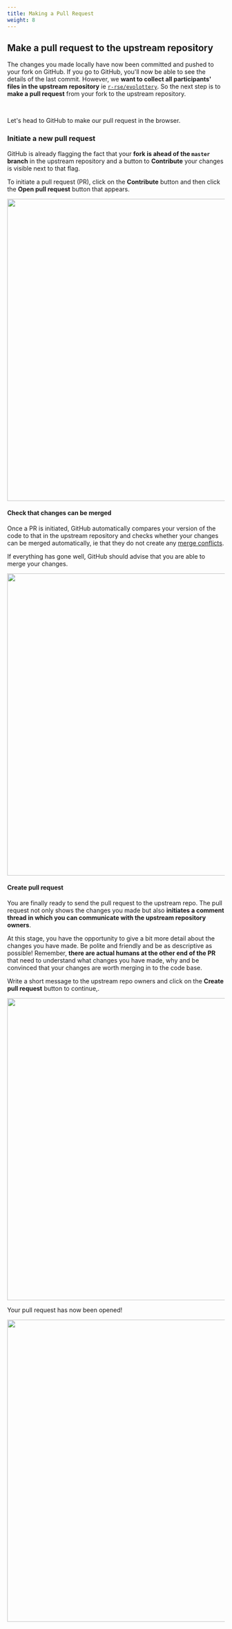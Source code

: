 ```yaml
---
title: Making a Pull Request
weight: 8
---
```



## Make a pull request to the upstream repository

The changes you made locally have now been committed and pushed to your fork on GitHub. If you go to GitHub, you'll now be able to see the details of the last commit. However, we **want to collect all participants' files in the upstream repository** ie [`r-rse/evolottery`](https://github.com/r-rse/evolottery). So the next step is to **make a pull request** from your fork to the upstream repository. 

<br>

Let's head to GitHub to make our pull request in the browser.

### Initiate a new pull request

GitHub is already flagging the fact that your **fork is ahead of the `master` branch** in the upstream repository and a button to **Contribute** your changes is visible next to that flag.

To initiate a pull request (PR), click on the **Contribute** button and then click the **Open pull request** button that appears. 

<img src="/images/edit-evo-3a-gk.png" width="700px" />

<br>

#### Check that changes can be merged

Once a PR is initiated, GitHub automatically compares your version of the code to that in the upstream repository and checks whether your changes can be merged automatically, ie that they do not create any [merge conflicts](https://help.github.com/articles/about-merge-conflicts/). 

If everything has gone well, GitHub should advise that you are able to merge your changes.

<img src="/images/edit-evo-3b-gk.png" width="700px" />


#### Create pull request

You are finally ready to send the pull request to the upstream repo. The pull request not only shows the changes you made but also **initiates a comment thread in which you can communicate with the upstream repository owners**.

At this stage, you have the opportunity to give a bit more detail about the changes you have made. Be polite and friendly and be as descriptive as possible! Remember, **there are actual humans at the other end of the PR** that need to understand what changes you have made, why and be convinced that your changes are worth merging in to the code base.

Write a short message to the upstream repo owners and click on the **Create pull request** button to continue,.


<img src="/images/edit-evo-3c-gk.png" width="700px" />

Your pull request has now been opened!

<img src="/images/edit-evo-3d-gk.png" width="700px" />